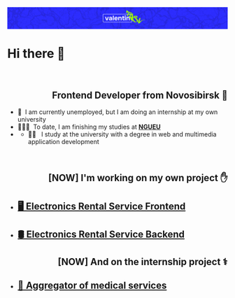 <img src="./images/logo.png" alt="siberiacancode" align="center"/>

<h1 align="left">Hi there 👋</h1>

<br>
<h2 align="right">Frontend Developer from Novosibirsk 🌇</h2>

- 💼 &nbsp;I am currently unemployed, but I am doing an internship at my own university
- 👨🏻‍🎓 &nbsp;To date, I am finishing my studies at **[NGUEU](https://nsuem.ru/index.php)**
- - 👨‍💻 &nbsp; I study at the university with a degree in web and multimedia application development

<br>

<h2 align="right">[NOW] I'm working on my own project ✋</h2>

- ## [🖥️ Electronics Rental Service Frontend ](https://github.com/vlnt-trsv/electronics-rental-service)
- ## [🛢️ Electronics Rental Service Backend](https://github.com/vlnt-trsv/electronics-rental-service-backend)

<h2 align="right">[NOW] And on the internship project ⚕️</h2>

- ## [🏥 Aggregator of medical services](https://github.com/sg12/plasticFront)

<br>
